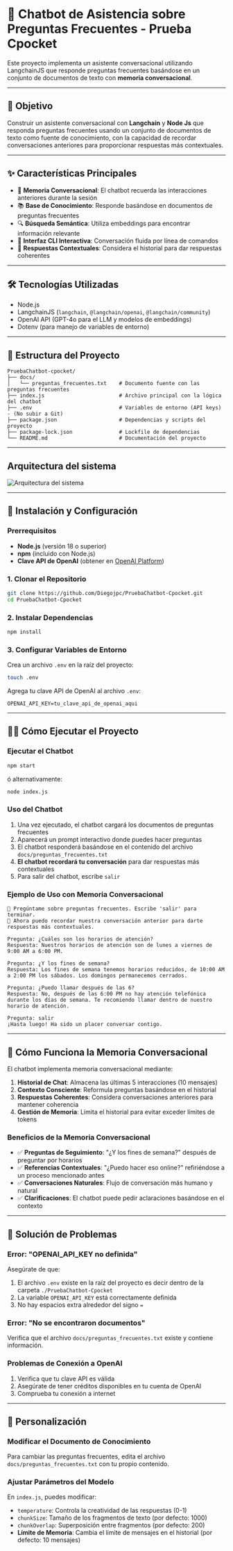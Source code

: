 # 🤖 Chatbot de Asistencia sobre Preguntas Frecuentes - Prueba Cpocket

Este proyecto implementa un asistente conversacional utilizando LangchainJS que responde preguntas frecuentes basándose en un conjunto de documentos de texto con **memoria conversacional**.

---

## 🎯 Objetivo

Construir un asistente conversacional con **Langchain** y **Node Js** que responda preguntas frecuentes usando un conjunto de documentos de texto como fuente de conocimiento, con la capacidad de recordar conversaciones anteriores para proporcionar respuestas más contextuales.

---

## ✨ Características Principales

- 🧠 **Memoria Conversacional**: El chatbot recuerda las interacciones anteriores durante la sesión
- 📚 **Base de Conocimiento**: Responde basándose en documentos de preguntas frecuentes
- 🔍 **Búsqueda Semántica**: Utiliza embeddings para encontrar información relevante
- 💬 **Interfaz CLI Interactiva**: Conversación fluida por línea de comandos
- 🎯 **Respuestas Contextuales**: Considera el historial para dar respuestas coherentes

---

## 🛠️ Tecnologías Utilizadas

-   Node.js
-   LangchainJS (`langchain`, `@langchain/openai`, `@langchain/community`)
-   OpenAI API (GPT-4o para el LLM y modelos de embeddings)
-   Dotenv (para manejo de variables de entorno)

---

## 📁 Estructura del Proyecto

```plaintext
PruebaChatbot-cpocket/
├── docs/
│   └── preguntas_frecuentes.txt    # Documento fuente con las preguntas frecuentes
├── index.js                        # Archivo principal con la lógica del chatbot
├── .env                            # Variables de entorno (API keys) - (No subir a Git)
├── package.json                    # Dependencias y scripts del proyecto
├── package-lock.json               # Lockfile de dependencias
└── README.md                       # Documentación del proyecto
```

---

## Arquitectura del sistema

![Arquitectura del sistema](arq_chatbot.png)

---

## 🚀 Instalación y Configuración

### Prerrequisitos

-   **Node.js** (versión 18 o superior)
-   **npm** (incluido con Node.js)
-   **Clave API de OpenAI** (obtener en [OpenAI Platform](https://platform.openai.com/api-keys))

### 1. Clonar el Repositorio

```bash
git clone https://github.com/Diegojpc/PruebaChatbot-Cpocket.git
cd PruebaChatbot-Cpocket
```

### 2. Instalar Dependencias

```bash
npm install
```

### 3. Configurar Variables de Entorno

Crea un archivo `.env` en la raíz del proyecto:

```bash
touch .env
```

Agrega tu clave API de OpenAI al archivo `.env`:

```env
OPENAI_API_KEY=tu_clave_api_de_openai_aqui
```

---

## 🏃‍♂️ Cómo Ejecutar el Proyecto

### Ejecutar el Chatbot

```bash
npm start
```

ó alternativamente:

```bash
node index.js
```

### Uso del Chatbot

1. Una vez ejecutado, el chatbot cargará los documentos de preguntas frecuentes
2. Aparecerá un prompt interactivo donde puedes hacer preguntas
3. El chatbot responderá basándose en el contenido del archivo `docs/preguntas_frecuentes.txt`
4. **El chatbot recordará tu conversación** para dar respuestas más contextuales
5. Para salir del chatbot, escribe `salir`

### Ejemplo de Uso con Memoria Conversacional

```
🤖 Pregúntame sobre preguntas frecuentes. Escribe 'salir' para terminar.
💭 Ahora puedo recordar nuestra conversación anterior para darte respuestas más contextuales.

Pregunta: ¿Cuáles son los horarios de atención?
Respuesta: Nuestros horarios de atención son de lunes a viernes de 9:00 AM a 6:00 PM.

Pregunta: ¿Y los fines de semana?
Respuesta: Los fines de semana tenemos horarios reducidos, de 10:00 AM a 2:00 PM los sábados. Los domingos permanecemos cerrados.

Pregunta: ¿Puedo llamar después de las 6?
Respuesta: No, después de las 6:00 PM no hay atención telefónica durante los días de semana. Te recomiendo llamar dentro de nuestro horario de atención.

Pregunta: salir
¡Hasta luego! Ha sido un placer conversar contigo.
```

---

## 🧠 Cómo Funciona la Memoria Conversacional

El chatbot implementa memoria conversacional mediante:

1. **Historial de Chat**: Almacena las últimas 5 interacciones (10 mensajes)
2. **Contexto Consciente**: Reformula preguntas basándose en el historial
3. **Respuestas Coherentes**: Considera conversaciones anteriores para mantener coherencia
4. **Gestión de Memoria**: Limita el historial para evitar exceder límites de tokens

### Beneficios de la Memoria Conversacional

- ✅ **Preguntas de Seguimiento**: "¿Y los fines de semana?" después de preguntar por horarios
- ✅ **Referencias Contextuales**: "¿Puedo hacer eso online?" refiriéndose a un proceso mencionado antes
- ✅ **Conversaciones Naturales**: Flujo de conversación más humano y natural
- ✅ **Clarificaciones**: El chatbot puede pedir aclaraciones basándose en el contexto

---

## 🔧 Solución de Problemas

### Error: "OPENAI_API_KEY no definida"

Asegúrate de que:
1. El archivo `.env` existe en la raíz del proyecto es decir dentro de la carpeta `./PruebaChatbot-Cpocket`
2. La variable `OPENAI_API_KEY` está correctamente definida
3. No hay espacios extra alrededor del signo `=`

### Error: "No se encontraron documentos"

Verifica que el archivo `docs/preguntas_frecuentes.txt` existe y contiene información.

### Problemas de Conexión a OpenAI

1. Verifica que tu clave API es válida
2. Asegúrate de tener créditos disponibles en tu cuenta de OpenAI
3. Comprueba tu conexión a internet

---

## 📝 Personalización

### Modificar el Documento de Conocimiento

Para cambiar las preguntas frecuentes, edita el archivo `docs/preguntas_frecuentes.txt` con tu propio contenido.

### Ajustar Parámetros del Modelo

En `index.js`, puedes modificar:
- `temperature`: Controla la creatividad de las respuestas (0-1)
- `chunkSize`: Tamaño de los fragmentos de texto (por defecto: 1000)
- `chunkOverlap`: Superposición entre fragmentos (por defecto: 200)
- **Límite de Memoria**: Cambia el límite de mensajes en el historial (por defecto: 10 mensajes)